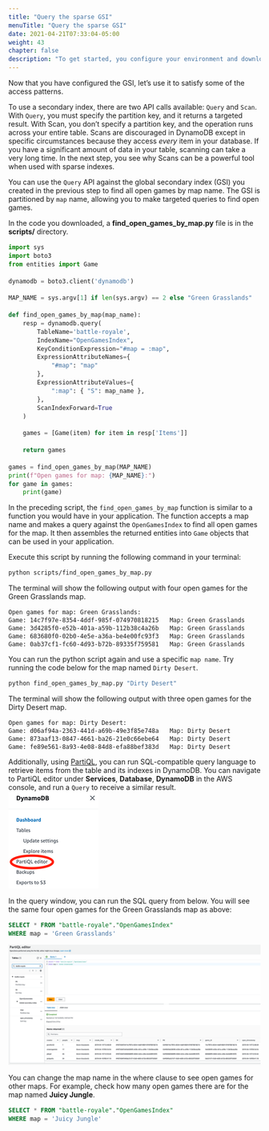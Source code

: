 ```yaml
---
title: "Query the sparse GSI"
menuTitle: "Query the sparse GSI"
date: 2021-04-21T07:33:04-05:00
weight: 43
chapter: false
description: "To get started, you configure your environment and download code that you use during the lab."
---
```


Now that you have configured the GSI, let’s use it to satisfy some of the access patterns.

To use a secondary index, there are two API calls available: `Query` and `Scan`. With `Query`, you must specify the partition key, and it returns a targeted result. With Scan, you don’t specify a partition key, and the operation runs across your entire table. Scans are discouraged in DynamoDB except in specific circumstances because they access *every* item in your database. If you have a significant amount of data in your table, scanning can take a very long time. In the next step, you see why Scans can be a powerful tool when used with sparse indexes.

You can use the `Query` API against the global secondary index (GSI) you created in the previous step to find all open games by map name. The GSI is partitioned by `map` name, allowing you to make targeted queries to find open games.

In the code you downloaded, a **find_open_games_by_map.py** file is in the **scripts/** directory.

```python
import sys
import boto3
from entities import Game

dynamodb = boto3.client('dynamodb')

MAP_NAME = sys.argv[1] if len(sys.argv) == 2 else "Green Grasslands"

def find_open_games_by_map(map_name):
    resp = dynamodb.query(
        TableName='battle-royale',
        IndexName="OpenGamesIndex",
        KeyConditionExpression="#map = :map",
        ExpressionAttributeNames={
            "#map": "map"
        },
        ExpressionAttributeValues={
            ":map": { "S": map_name },
        },
        ScanIndexForward=True
    )

    games = [Game(item) for item in resp['Items']]

    return games

games = find_open_games_by_map(MAP_NAME)
print(f"Open games for map: {MAP_NAME}:")
for game in games:
    print(game)
```

In the preceding script, the `find_open_games_by_map` function is similar to a function you would have in your application. The function accepts a map name and makes a query against the `OpenGamesIndex` to find all open games for the map. It then assembles the returned entities into `Game` objects that can be used in your application.

Execute this script by running the following command in your terminal:

```sh
python scripts/find_open_games_by_map.py
```

The terminal will show the following output with four open games for the Green Grasslands map.

```text
Open games for map: Green Grasslands:
Game: 14c7f97e-8354-4ddf-985f-074970818215   Map: Green Grasslands
Game: 3d4285f0-e52b-401a-a59b-112b38c4a26b   Map: Green Grasslands
Game: 683680f0-02b0-4e5e-a36a-be4e00fc93f3   Map: Green Grasslands
Game: 0ab37cf1-fc60-4d93-b72b-89335f759581   Map: Green Grasslands
```

You can run the python script again and use a specific `map name`. Try running the code below for the map named `Dirty Desert`.

```sh
python find_open_games_by_map.py "Dirty Desert"
```

The terminal will show the following output with three open games for the Dirty Desert map.

```text
Open games for map: Dirty Desert:
Game: d06af94a-2363-441d-a69b-49e3f85e748a   Map: Dirty Desert
Game: 873aaf13-0847-4661-ba26-21e0c66ebe64   Map: Dirty Desert
Game: fe89e561-8a93-4e08-84d8-efa88bef383d   Map: Dirty Desert
```

Additionally, using [PartiQL](https://docs.aws.amazon.com/amazondynamodb/latest/developerguide/ql-reference.html), you can run SQL-compatible query language to retrieve items from the table and its indexes in DynamoDB. You can navigate to PartiQL editor under **Services**, **Database**, **DynamoDB** in the AWS console, and run a `Query` to receive a similar result.  
![AWS Console DynamoDB PartiQL editor](/static/images/game-player-data/open-games/aws-console-menu-partiql-editor.png)

In the query window, you can run the SQL query from below. You will see the same four open games for the Green Grasslands map as above:

```sql
SELECT * FROM "battle-royale"."OpenGamesIndex"
WHERE map = 'Green Grasslands'
```

![DynamoDB PartiQL editor query open games for Green Grasslands map](/static/images/game-player-data/open-games/aws-console-dynamodb-partiql-editor-opengamesindex-query.png)

You can change the map name in the where clause to see open games for other maps. For example, check how many open games there are for the map named **Juicy Jungle**.

```sql
SELECT * FROM "battle-royale"."OpenGamesIndex"
WHERE map = 'Juicy Jungle'
```